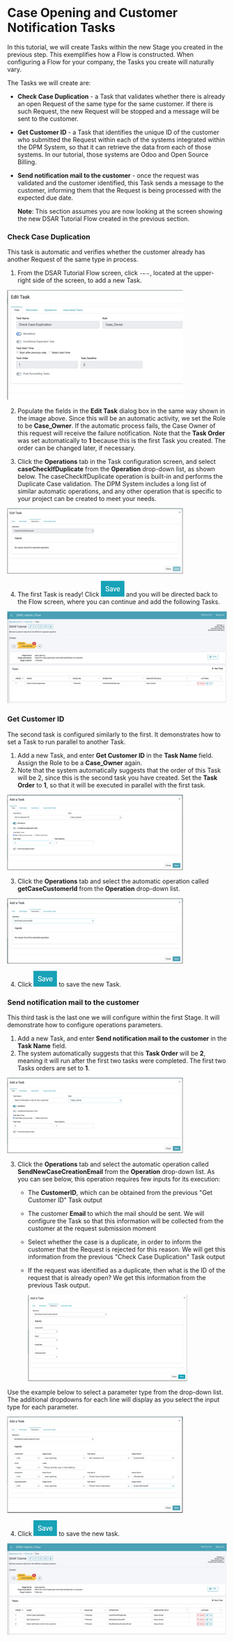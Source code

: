# Case Opening and Customer Notification Tasks

In this tutorial, we will create Tasks within the new Stage you created in the previous step. This exemplifies how a Flow is constructed. When configuring a Flow for your company, the Tasks you create will naturally vary.

The Tasks we will create are: 

- **Check Case Duplication** - a Task that validates whether there is already an open Request of the same type for the same customer. If there is such Request, the new Request will be stopped and a message will be sent to the customer.

- **Get Customer ID**  - a Task that identifies the unique ID of the customer who submitted the Request within each of the systems integrated within the DPM System, so that it can retrieve the data from each of those systems. In our tutorial, those systems are Odoo and Open Source Billing.

- **Send notification mail to the customer** - once the request was validated and the customer identified, this Task sends a message to the customer, informing them that the Request is being processed with the expected due date. 

  **Note**: This section assumes you are now looking at the screen showing the new DSAR Tutorial Flow created in the previous section.

### Check Case Duplication

This task is automatic and verifies whether the customer already has another Request of the same type in process. 

1.  From the DSAR Tutorial Flow screen, click <img src="/articles/demo_project/DPM_Demo_Project/images/01_02_02_DSAR_New_Task_Icon.png" width="5%" height="5%">, located at the upper-right side of the screen, to add a new Task.

<img src="/articles/demo_project/DPM_Demo_Project/images/01_02_02_DSAR_Check_Case_Duplication.png" width="80%" height="80%">

2. Populate the fields in the **Edit Task** dialog box in the same way shown in the image above. Since this will be an automatic activity, we set the Role to be **Case_Owner**. If the automatic process fails, the Case Owner of this request will receive the failure notification. Note that the **Task Order** was set automatically to **1** because this is the first Task you created. The order can be changed later, if necessary.

3. Click the **Operations** tab in the Task configuration screen, and select **caseCheckIfDuplicate** from the **Operation** drop-down list, as shown below. The caseCheckIfDuplicate operation is built-in and performs the Duplicate Case validation. The DPM System includes a long list of similar automatic operations, and any other operation that is specific to your project can be created to meet your needs.

<img src="/articles/demo_project/DPM_Demo_Project/images/01_02_02_DSAR_Check_Case_Duplication_operations.png" width="80%" height="80%">

4. The first Task is ready! Click ![image](/articles/demo_project/DPM_Demo_Project/images/08_ICON_Save.jpg) and you will be directed back to the Flow screen, where you can continue and add the following Tasks. 

<img src="/articles/demo_project/DPM_Demo_Project/images/01_02_02_DSAR_Flow_One_Task.png" width="100%" height="100%">

### Get Customer ID

The second task is configured similarly to the first. It demonstrates how to set a Task to run parallel to another Task.

1. Add a new Task, and enter **Get Customer ID** in the **Task Name** field. Assign the Role to be a **Case_Owner** again. 
2. Note that the system automatically suggests that the order of this Task will be 2, since this is the second task you have created. Set the **Task Order** to **1**, so that it will be executed in parallel with the first task.

<img src="/articles/demo_project/DPM_Demo_Project/images/01_02_02_DSAR_get_customer_id.png" width="80%" height="80%">

3. Click the **Operations** tab and select the automatic operation called **getCaseCustomerId** from the **Operation** drop-down list.

<img src="/articles/demo_project/DPM_Demo_Project/images/01_02_02_DSAR_get_customer_id_operations.png" width="80%" height="80%">

4. Click ![image](/articles/demo_project/DPM_Demo_Project/images/08_ICON_Save.jpg) to save the new Task. 

### Send notification mail to the customer

This third task is the last one we will configure within the first Stage. It will demonstrate how to configure operations parameters. 

1. Add a new Task, and enter **Send notification mail to the customer** in the **Task Name** field. 
2. The system automatically suggests that this **Task Order** will be **2**, meaning it will run after the first two tasks were completed. The first two Tasks orders are set to **1**.

<img src="/articles/demo_project/DPM_Demo_Project/images/01_02_02_DSAR_Send_notification_mail.png" width="80%" height="80%">

3. Click the **Operations** tab and select the automatic operation called **SendNewCaseCreationEmail** from the **Operation** drop-down list. As you can see below, this operation requires few inputs for its execution:

   - The **CustomerID**, which can be obtained from the previous "Get Customer ID" Task output

   - The customer **Email** to which the mail should be sent. We will configure the Task so that this information will be collected from the customer at the request submission moment

   - Select whether the case is a duplicate, in order to inform the customer that the Request is rejected for this reason. We will get this information from the previous "Check Case Duplication" Task output

   - If the request was identified as a duplicate, then what is the ID of the request that is already open? We get this information from the previous Task output.

     <img src="/articles/demo_project/DPM_Demo_Project/images/01_02_02_DSAR_Send_notification_mail_operations_empty.png" width="80%" height="80%">

Use the example below to select a parameter type from the drop-down list. The additional dropdowns for each line will display as you select the input type for each parameter.

<img src="/articles/demo_project/DPM_Demo_Project/images/01_02_02_DSAR_Send_notification_mail_operations.png" width="80%" height="80%">

4. Click ![image](/articles/demo_project/DPM_Demo_Project/images/08_ICON_Save.jpg) to save the new task. 

<img src="/articles/demo_project/DPM_Demo_Project/images/01_02_02_DSAR_first_stage_complete.png" width="100%" height="100%">
